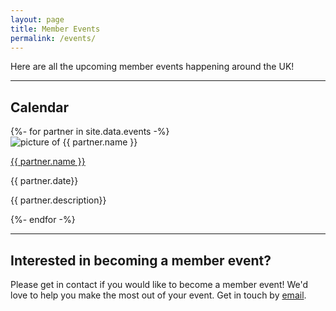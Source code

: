 ```yaml
---
layout: page
title: Member Events
permalink: /events/
---
```


Here are all the upcoming member events happening around the UK!  

---
## Calendar 

<div class="person-container">
  {%- for partner in site.data.events -%}
  <div class="person">
    <img class="picture" src="{{ partner.logo | relative_url }}" alt="picture of {{ partner.name }}">
    <div class="info">
      <a style="color=black;" href="{{ partner.site }}"><p class="name">{{ partner.name }}</p></a>
      <p class="date">{{ partner.date}}</p>
      <p class="location">{{ partner.description}}</p>
    </div>
  </div>
  {%- endfor -%}
</div>

---

## Interested in becoming a member event?
Please get in contact if you would like to become a member event! We'd love to help you make the most out of your event. Get in touch by [email](mailto:contact@hackathonsforschools.com "Email").
